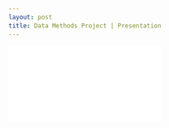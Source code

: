 ```yaml
---
layout: post
title: Data Methods Project | Presentation
---
```

![PostDataMethodsReport](/images/PostDataMethodsReport.pdf)
